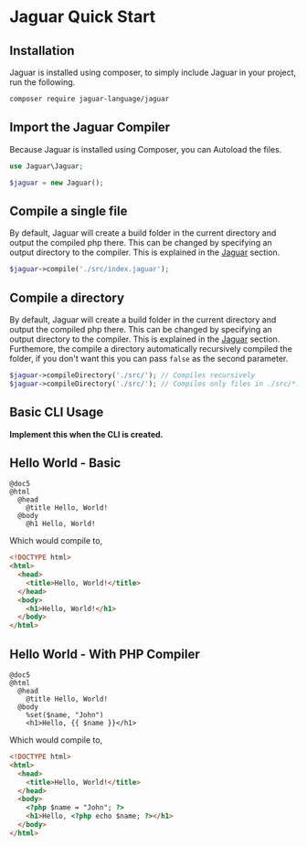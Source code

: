# Jaguar Quick Start

## Installation

Jaguar is installed using composer, to simply include Jaguar in your project, run the following.
```bash
composer require jaguar-language/jaguar
```

## Import the Jaguar Compiler

Because Jaguar is installed using Composer, you can Autoload the files.
```php
use Jaguar\Jaguar;

$jaguar = new Jaguar();
```

## Compile a single file

By default, Jaguar will create a build folder in the current directory and output the compiled php there. This can be changed by specifying an output directory to the compiler. This is explained in the [Jaguar](jaguar.md) section.
```php
$jaguar->compile('./src/index.jaguar');
```

## Compile a directory

By default, Jaguar will create a build folder in the current directory and output the compiled php there. This can be changed by specifying an output directory to the compiler. This is explained in the [Jaguar](jaguar.md) section. Furthemore, the compile a directory automatically recursively compiled the folder, if you don't want this you can pass `false` as the second parameter.
```php
$jaguar->compileDirectory('./src/'); // Compiles recursively
$jaguar->compileDirectory('./src/'); // Compiles only files in ./src/*.(jaguar|jag)
```

## Basic CLI Usage
**Implement this when the CLI is created.**

## Hello World - Basic
```jaguar
@doc5
@html
  @head
    @title Hello, World!
  @body
    @h1 Hello, World!
```
Which would compile to,
```html
<!DOCTYPE html>
<html>
  <head>
    <title>Hello, World!</title>
  </head>
  <body>
    <h1>Hello, World!</h1>
  </body>
</html>
```

## Hello World - With PHP Compiler
```jaguar
@doc5
@html
  @head
    @title Hello, World!
  @body
    %set($name, "John")
    <h1>Hello, {{ $name }}</h1>
```
Which would compile to,
```html
<!DOCTYPE html>
<html>
  <head>
    <title>Hello, World!</title>
  </head>
  <body>
    <?php $name = "John"; ?>
    <h1>Hello, <?php echo $name; ?></h1>
  </body>
</html>
```
